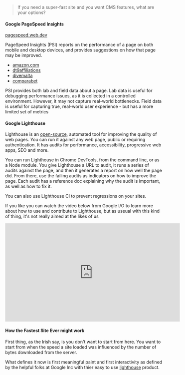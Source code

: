 > If you need a super-fast site and you want CMS features, what are your options? 



#### Google PageSpeed Insights

[pagespeed.web.dev](https://pagespeed.web.dev/)

PageSpeed Insights (PSI) reports on the performance of a page on both mobile and desktop devices, and provides suggestions on how that page may be improved.

- [amazon.com](https://pagespeed.web.dev/report?url=https%3A%2F%2Famazon.com%2F)
- [dt9affiliations](https://pagespeed.web.dev/report?url=https%3A%2F%2Fdt9affiliations.com%2Fen%2F)
- [divemalta](https://pagespeed.web.dev/report?url=https%3A%2F%2Fdivemalta.app%2F)
- [comparabet](https://pagespeed.web.dev/report?url=https%3A%2F%2Fcomparabet.it%2F)

PSI provides both lab and field data about a page. Lab data is useful for debugging performance issues, as it is collected in a controlled environment. However, it may not capture real-world bottlenecks. Field data is useful for capturing true, real-world user experience - but has a more limited set of metrics

#### Google Lighthouse

Lighthouse is an [open-source](https://github.com/GoogleChrome/lighthouse), automated tool for improving the quality of web pages. You can run it against any web page, public or requiring authentication. It has audits for performance, accessibility, progressive web apps, SEO and more.

You can run Lighthouse in Chrome DevTools, from the command line, or as a Node module. You give Lighthouse a URL to audit, it runs a series of audits against the page, and then it generates a report on how well the page did. From there, use the failing audits as indicators on how to improve the page. Each audit has a reference doc explaining why the audit is important, as well as how to fix it.

You can also use Lighthouse CI to prevent regressions on your sites.

If you like you can watch the video below from Google I/O to learn more about how to use and contribute to Lighthouse, but as useual with this kind of thing, it's not really aimed at the likes of us

<iframe width="560" height="315" src="https://www.youtube.com/embed/mLjxXPHuIJo" title="YouTube video player" frameborder="0" allow="accelerometer; autoplay; clipboard-write; encrypted-media; gyroscope; picture-in-picture" allowfullscreen></iframe>

#### How the Fastest Site Ever might work

First thing, as the Irish say, is you don't want to start from here. You want to start from when the speed a site loaded was influenced by the number of bytes downloaded from the server. 

What defines it now is first meaningful paint and first interactivity as defined by the helpful folks at Google Inc with thier easy to use [lighthouse](https://developer.chrome.com/docs/lighthouse/overview/) product.
